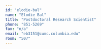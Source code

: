 ```yaml
---
id: "elodie-bal"
name: "Elodie Bal"
title: "Postdoctoral Research Scientist"
phone: "851-5269"
fax: "n/a"
email: "eb3151@cumc.columbia.edu"
room: "507"
---
```

